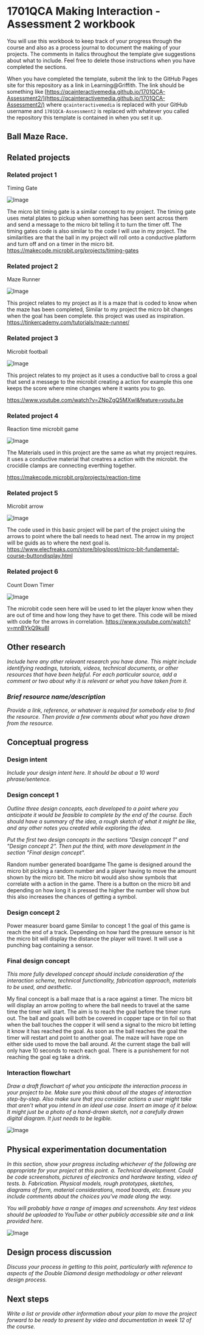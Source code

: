 # 1701QCA Making Interaction - Assessment 2 workbook

You will use this workbook to keep track of your progress through the course and also as a process journal to document the making of your projects. The comments in italics throughout the template give suggestions about what to include. Feel free to delete those instructions when you have completed the sections.

When you have completed the template, submit the link to the GitHub Pages site for this repository as a link in Learning@Griffith. The link should be something like [https://qcainteractivemedia.github.io/1701QCA-Assessment2/](https://qcainteractivemedia.github.io/1701QCA-Assessment2/) where `qcainteractivemedia` is replaced with your GitHub username and `1701QCA-Assessment2` is replaced with whatever you called the repository this template is contained in when you set it up.

## Ball Maze Race. ##

## Related projects ##

### Related project 1 ###
Timing Gate

![Image](a1.png)

The micro bit timing gate is a similar concept to my project. The timing gate uses metal plates to pickup when something has been sent across them  and send a message to the micro bit telling it to turn the timer off.  The timing gates code is also similar to the code I will use in my project. The similarities are that the ball in my project will roll onto a conductive platform and turn off and on a timer in the micro bit.
https://makecode.microbit.org/projects/timing-gates

### Related project 2 ###
 Maze Runner
 
 ![Image](a2.png)
 
This project relates to my project as it is a maze that is coded to know when the maze has been completed, Similar to my project the micro bit changes when the goal has been complete. this project was used as inspiration.  
https://tinkercademy.com/tutorials/maze-runner/

### Related project 3 ###
Microbit football

![Image](a3.png)

This project relates to my project as it uses a conductive ball to cross a goal that send a messege to the microbit creating a action for example this one keeps the score where mine changes where it wants you to go. 

https://www.youtube.com/watch?v=ZNpZgQ5MXwI&feature=youtu.be
### Related project 4 ###
Reaction time microbit game

![Image](a4.png)

The Materials used in this project are the same as what my project requires. it uses a conductive material that creatres a action with the microbit. the crocidile clamps are connecting everthing together. 

https://makecode.microbit.org/projects/reaction-time

### Related project 5 ###
Microbit arrow

![Image](a5.png)

The code used in this basic project will be part of the project uising the arrows to point where the ball needs to head next. The arrow in my project will be guids as to where the next goal is. 
https://www.elecfreaks.com/store/blog/post/micro-bit-fundamental-course-buttondisplay.html

### Related project 6 ###
Count Down Timer

![Image](a6.png)

The microbit code seen here will be used to let the player know when they are out of time and how long they have to get there. This code will be mixed with code for the arrows in correlation. 
https://www.youtube.com/watch?v=mnBYkQ9ku8I






## Other research ##
*Include here any other relevant research you have done. This might include identifying readings, tutorials, videos, technical documents, or other resources that have been helpful. For each particular source, add a comment or two about why it is relevant or what you have taken from it.*

### *Brief resource name/description* ###

*Provide a link, reference, or whatever is required for somebody else to find the resource. Then provide a few comments about what you have drawn from the resource.*

## Conceptual progress ##

### Design intent ###
*Include your design intent here. It should be about a 10 word phrase/sentence.*

### Design concept 1 ###
*Outline three design concepts, each developed to a point where you anticipate it would be feasible to complete by the end of the course. Each should have a summary of the idea, a rough sketch of what it might be like, and any other notes you created while exploring the idea.* 

*Put the first two design concepts in the sections "Design concept 1" and "Design concept 2". Then put the third, with more development in the section "Final design concept".*

Random number generated boardgame
The game is designed around the micro bit picking a random number and a player having to move the amount shown by the micro bit.  The micro bit would also show symbols that correlate with a action in the game.  There is a button on the micro bit and depending on how long it is pressed the higher the number will show but this also increases the chances of getting a symbol.  

### Design concept 2 ###
Power measurer board game
Similar to concept 1 the goal of this game is reach the end of a track. Depending on how hard the pressure sensor is hit the micro bit will display the distance the player will travel.  It will use a punching bag containing a sensor.

### Final design concept ###
*This more fully developed concept should include consideration of the interaction scheme, technical functionality, fabrication approach, materials to be used, and aesthetic.*

My final concept is a ball maze that is a race against a timer.  The micro bit will display an arrow poiting to where the ball needs to travel at the same time the timer will start.  The aim is to reach the goal before the timer runs out.  The ball and goals will both be covered in copper tape or tin foil so that when the ball touches the copper it will send a signal to the micro bit letting it know it has reached the goal. As soon as the ball reaches the goal the timer will restart and point to another goal.  The maze will have rope on either side used to move the ball around. At the current stage the ball will only have 10 seconds to reach each goal. There is a punishement for not reaching the goal eg take a drink.

### Interaction flowchart ###
*Draw a draft flowchart of what you anticipate the interaction process in your project to be. Make sure you think about all the stages of interaction step-by-step. Also make sure that you consider actions a user might take that aren't what you intend in an ideal use case. Insert an image of it below. It might just be a photo of a hand-drawn sketch, not a carefully drawn digital diagram. It just needs to be legible.*

![Image](missingimage.png)

## Physical experimentation documentation ##

*In this section, show your progress including whichever of the following are appropriate for your project at this point.
a.	Technical development. Could be code screenshots, pictures of electronics and hardware testing, video of tests. 
b.	Fabrication. Physical models, rough prototypes, sketches, diagrams of form, material considerations, mood boards, etc.
Ensure you include comments about the choices you've made along the way.*

*You will probably have a range of images and screenshots. Any test videos should be uploaded to YouTube or other publicly accessible site and a link provided here.*

![Image](missingimage.png)

## Design process discussion ##
*Discuss your process in getting to this point, particularly with reference to aspects of the Double Diamond design methodology or other relevant design process.*

## Next steps ##
*Write a list or provide other information about your plan to move the project forward to be ready to present by video and documentation in week 12 of the course.*
